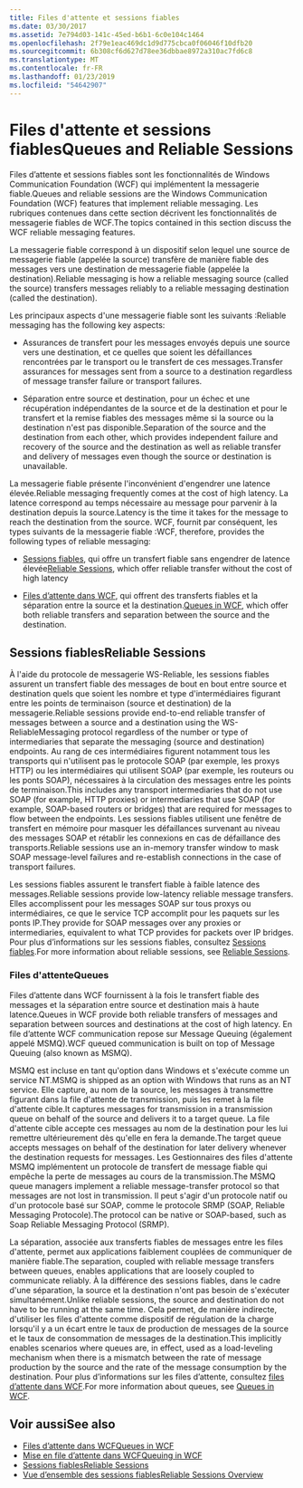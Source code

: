 ```yaml
---
title: Files d'attente et sessions fiables
ms.date: 03/30/2017
ms.assetid: 7e794d03-141c-45ed-b6b1-6c0e104c1464
ms.openlocfilehash: 2f79e1eac469dc1d9d775cbca0f06046f10dfb20
ms.sourcegitcommit: 6b308cf6d627d78ee36dbbae8972a310ac7fd6c8
ms.translationtype: MT
ms.contentlocale: fr-FR
ms.lasthandoff: 01/23/2019
ms.locfileid: "54642907"
---
```

# <a name="queues-and-reliable-sessions"></a><span data-ttu-id="53a8c-102">Files d'attente et sessions fiables</span><span class="sxs-lookup"><span data-stu-id="53a8c-102">Queues and Reliable Sessions</span></span>
<span data-ttu-id="53a8c-103">Files d’attente et sessions fiables sont les fonctionnalités de Windows Communication Foundation (WCF) qui implémentent la messagerie fiable.</span><span class="sxs-lookup"><span data-stu-id="53a8c-103">Queues and reliable sessions are the Windows Communication Foundation (WCF) features that implement reliable messaging.</span></span> <span data-ttu-id="53a8c-104">Les rubriques contenues dans cette section décrivent les fonctionnalités de messagerie fiables de WCF.</span><span class="sxs-lookup"><span data-stu-id="53a8c-104">The topics contained in this section discuss the WCF reliable messaging features.</span></span>  
  
 <span data-ttu-id="53a8c-105">La messagerie fiable correspond à un dispositif selon lequel une source de messagerie fiable (appelée la source) transfère de manière fiable des messages vers une destination de messagerie fiable (appelée la destination).</span><span class="sxs-lookup"><span data-stu-id="53a8c-105">Reliable messaging is how a reliable messaging source (called the source) transfers messages reliably to a reliable messaging destination (called the destination).</span></span>  
  
 <span data-ttu-id="53a8c-106">Les principaux aspects d'une messagerie fiable sont les suivants :</span><span class="sxs-lookup"><span data-stu-id="53a8c-106">Reliable messaging has the following key aspects:</span></span>  
  
-   <span data-ttu-id="53a8c-107">Assurances de transfert pour les messages envoyés depuis une source vers une destination, et ce quelles que soient les défaillances rencontrées par le transport ou le transfert de ces messages.</span><span class="sxs-lookup"><span data-stu-id="53a8c-107">Transfer assurances for messages sent from a source to a destination regardless of message transfer failure or transport failures.</span></span>  
  
-   <span data-ttu-id="53a8c-108">Séparation entre source et destination, pour un échec et une récupération indépendantes de la source et de la destination et pour le transfert et la remise fiables des messages même si la source ou la destination n'est pas disponible.</span><span class="sxs-lookup"><span data-stu-id="53a8c-108">Separation of the source and the destination from each other, which provides independent failure and recovery of the source and the destination as well as reliable transfer and delivery of messages even though the source or destination is unavailable.</span></span>  
  
 <span data-ttu-id="53a8c-109">La messagerie fiable présente l'inconvénient d'engendrer une latence élevée.</span><span class="sxs-lookup"><span data-stu-id="53a8c-109">Reliable messaging frequently comes at the cost of high latency.</span></span> <span data-ttu-id="53a8c-110">La latence correspond au temps nécessaire au message pour parvenir à la destination depuis la source.</span><span class="sxs-lookup"><span data-stu-id="53a8c-110">Latency is the time it takes for the message to reach the destination from the source.</span></span> <span data-ttu-id="53a8c-111">WCF, fournit par conséquent, les types suivants de la messagerie fiable :</span><span class="sxs-lookup"><span data-stu-id="53a8c-111">WCF, therefore, provides the following types of reliable messaging:</span></span>  
  
-   <span data-ttu-id="53a8c-112">[Sessions fiables](../../../../docs/framework/wcf/feature-details/reliable-sessions.md), qui offre un transfert fiable sans engendrer de latence élevée</span><span class="sxs-lookup"><span data-stu-id="53a8c-112">[Reliable Sessions](../../../../docs/framework/wcf/feature-details/reliable-sessions.md), which offer reliable transfer without the cost of high latency</span></span>  
  
-   <span data-ttu-id="53a8c-113">[Files d’attente dans WCF](../../../../docs/framework/wcf/feature-details/queues-in-wcf.md), qui offrent des transferts fiables et la séparation entre la source et la destination.</span><span class="sxs-lookup"><span data-stu-id="53a8c-113">[Queues in WCF](../../../../docs/framework/wcf/feature-details/queues-in-wcf.md), which offer both reliable transfers and separation between the source and the destination.</span></span>  
  
## <a name="reliable-sessions"></a><span data-ttu-id="53a8c-114">Sessions fiables</span><span class="sxs-lookup"><span data-stu-id="53a8c-114">Reliable Sessions</span></span>  
 <span data-ttu-id="53a8c-115">À l'aide du protocole de messagerie WS-Reliable, les sessions fiables assurent un transfert fiable des messages de bout en bout entre source et destination quels que soient les nombre et type d'intermédiaires figurant entre les points de terminaison (source et destination) de la messagerie.</span><span class="sxs-lookup"><span data-stu-id="53a8c-115">Reliable sessions provide end-to-end reliable transfer of messages between a source and a destination using the WS-ReliableMessaging protocol regardless of the number or type of intermediaries that separate the messaging (source and destination) endpoints.</span></span> <span data-ttu-id="53a8c-116">Au rang de ces intermédiaires figurent notamment tous les transports qui n'utilisent pas le protocole SOAP (par exemple, les proxys HTTP) ou les intermédiaires qui utilisent SOAP (par exemple, les routeurs ou les ponts SOAP), nécessaires à la circulation des messages entre les points de terminaison.</span><span class="sxs-lookup"><span data-stu-id="53a8c-116">This includes any transport intermediaries that do not use SOAP (for example, HTTP proxies) or intermediaries that use SOAP (for example, SOAP-based routers or bridges) that are required for messages to flow between the endpoints.</span></span> <span data-ttu-id="53a8c-117">Les sessions fiables utilisent une fenêtre de transfert en mémoire pour masquer les défaillances survenant au niveau des messages SOAP et rétablir les connexions en cas de défaillance des transports.</span><span class="sxs-lookup"><span data-stu-id="53a8c-117">Reliable sessions use an in-memory transfer window to mask SOAP message-level failures and re-establish connections in the case of transport failures.</span></span>  
  
 <span data-ttu-id="53a8c-118">Les sessions fiables assurent le transfert fiable à faible latence des messages.</span><span class="sxs-lookup"><span data-stu-id="53a8c-118">Reliable sessions provide low-latency reliable message transfers.</span></span> <span data-ttu-id="53a8c-119">Elles accomplissent pour les messages SOAP sur tous proxys ou intermédiaires, ce que le service TCP accomplit pour les paquets sur les ponts IP.</span><span class="sxs-lookup"><span data-stu-id="53a8c-119">They provide for SOAP messages over any proxies or intermediaries, equivalent to what TCP provides for packets over IP bridges.</span></span> <span data-ttu-id="53a8c-120">Pour plus d’informations sur les sessions fiables, consultez [Sessions fiables](../../../../docs/framework/wcf/feature-details/reliable-sessions.md).</span><span class="sxs-lookup"><span data-stu-id="53a8c-120">For more information about reliable sessions, see [Reliable Sessions](../../../../docs/framework/wcf/feature-details/reliable-sessions.md).</span></span>  
  
### <a name="queues"></a><span data-ttu-id="53a8c-121">Files d'attente</span><span class="sxs-lookup"><span data-stu-id="53a8c-121">Queues</span></span>  
 <span data-ttu-id="53a8c-122">Files d’attente dans WCF fournissent à la fois le transfert fiable des messages et la séparation entre source et destination mais à haute latence.</span><span class="sxs-lookup"><span data-stu-id="53a8c-122">Queues in WCF provide both reliable transfers of messages and separation between sources and destinations at the cost of high latency.</span></span> <span data-ttu-id="53a8c-123">En file d’attente WCF communication repose sur Message Queuing (également appelé MSMQ).</span><span class="sxs-lookup"><span data-stu-id="53a8c-123">WCF queued communication is built on top of Message Queuing (also known as MSMQ).</span></span>  
  
 <span data-ttu-id="53a8c-124">MSMQ est incluse en tant qu'option dans Windows et s'exécute comme un service NT.</span><span class="sxs-lookup"><span data-stu-id="53a8c-124">MSMQ is shipped as an option with Windows that runs as an NT service.</span></span> <span data-ttu-id="53a8c-125">Elle capture, au nom de la source, les messages à transmettre figurant dans la file d'attente de transmission, puis les remet à la file d'attente cible.</span><span class="sxs-lookup"><span data-stu-id="53a8c-125">It captures messages for transmission in a transmission queue on behalf of the source and delivers it to a target queue.</span></span> <span data-ttu-id="53a8c-126">La file d'attente cible accepte ces messages au nom de la destination pour les lui remettre ultérieurement dès qu'elle en fera la demande.</span><span class="sxs-lookup"><span data-stu-id="53a8c-126">The target queue accepts messages on behalf of the destination for later delivery whenever the destination requests for messages.</span></span> <span data-ttu-id="53a8c-127">Les Gestionnaires des files d'attente MSMQ implémentent un protocole de transfert de message fiable qui empêche la perte de messages au cours de la transmission.</span><span class="sxs-lookup"><span data-stu-id="53a8c-127">The MSMQ queue managers implement a reliable message-transfer protocol so that messages are not lost in transmission.</span></span> <span data-ttu-id="53a8c-128">Il peut s'agir d'un protocole natif ou d'un protocole basé sur SOAP, comme le protocole SRMP (SOAP, Reliable Messaging Protocole).</span><span class="sxs-lookup"><span data-stu-id="53a8c-128">The protocol can be native or SOAP-based, such as Soap Reliable Messaging Protocol (SRMP).</span></span>  
  
 <span data-ttu-id="53a8c-129">La séparation, associée aux transferts fiables de messages entre les files d'attente, permet aux applications faiblement couplées de communiquer de manière fiable.</span><span class="sxs-lookup"><span data-stu-id="53a8c-129">The separation, coupled with reliable message transfers between queues, enables applications that are loosely coupled to communicate reliably.</span></span> <span data-ttu-id="53a8c-130">À la différence des sessions fiables, dans le cadre d'une séparation, la source et la destination n'ont pas besoin de s'exécuter simultanément.</span><span class="sxs-lookup"><span data-stu-id="53a8c-130">Unlike reliable sessions, the source and destination do not have to be running at the same time.</span></span> <span data-ttu-id="53a8c-131">Cela permet, de manière indirecte, d'utiliser les files d'attente comme dispositif de régulation de la charge lorsqu'il y a un écart entre le taux de production de messages de la source et le taux de consommation de messages de la destination.</span><span class="sxs-lookup"><span data-stu-id="53a8c-131">This implicitly enables scenarios where queues are, in effect, used as a load-leveling mechanism when there is a mismatch between the rate of message production by the source and the rate of the message consumption by the destination.</span></span> <span data-ttu-id="53a8c-132">Pour plus d’informations sur les files d’attente, consultez [files d’attente dans WCF](../../../../docs/framework/wcf/feature-details/queues-in-wcf.md).</span><span class="sxs-lookup"><span data-stu-id="53a8c-132">For more information about queues, see [Queues in WCF](../../../../docs/framework/wcf/feature-details/queues-in-wcf.md).</span></span>  
  
## <a name="see-also"></a><span data-ttu-id="53a8c-133">Voir aussi</span><span class="sxs-lookup"><span data-stu-id="53a8c-133">See also</span></span>
- [<span data-ttu-id="53a8c-134">Files d’attente dans WCF</span><span class="sxs-lookup"><span data-stu-id="53a8c-134">Queues in WCF</span></span>](../../../../docs/framework/wcf/feature-details/queues-in-wcf.md)
- [<span data-ttu-id="53a8c-135">Mise en file d’attente dans WCF</span><span class="sxs-lookup"><span data-stu-id="53a8c-135">Queuing in WCF</span></span>](../../../../docs/framework/wcf/feature-details/queuing-in-wcf.md)
- [<span data-ttu-id="53a8c-136">Sessions fiables</span><span class="sxs-lookup"><span data-stu-id="53a8c-136">Reliable Sessions</span></span>](../../../../docs/framework/wcf/feature-details/reliable-sessions.md)
- [<span data-ttu-id="53a8c-137">Vue d’ensemble des sessions fiables</span><span class="sxs-lookup"><span data-stu-id="53a8c-137">Reliable Sessions Overview</span></span>](../../../../docs/framework/wcf/feature-details/reliable-sessions-overview.md)
